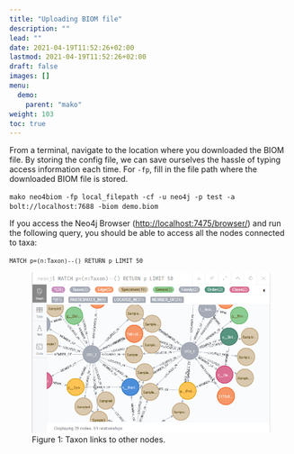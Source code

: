 ```yaml
---
title: "Uploading BIOM file"
description: ""
lead: ""
date: 2021-04-19T11:52:26+02:00
lastmod: 2021-04-19T11:52:26+02:00
draft: false
images: []
menu: 
  demo:
    parent: "mako"
weight: 103
toc: true
---
```


From a terminal, navigate to the location where you downloaded the BIOM file. By storing the config file, we can save ourselves the hassle of typing access information each time. For <code>-fp</code>, fill in the file path where the downloaded BIOM file is stored. 

<code>mako neo4biom -fp local_filepath -cf -u neo4j -p test 
-a bolt://localhost:7688 -biom demo.biom </code>

If you access the Neo4j Browser (<a href="http://localhost:7475/browser/">http://localhost:7475/browser/</a>) and run the following query, you should be able to access all the nodes connected to taxa:

<code>```MATCH p=(n:Taxon)--() RETURN p LIMIT 50```</code>

<figure>
  <img src="/images/demo_1.PNG" alt="Taxon links to other nodes." width="600"> 
  <figcaption>Figure 1: Taxon links to other nodes.</figcaption>
</figure>


